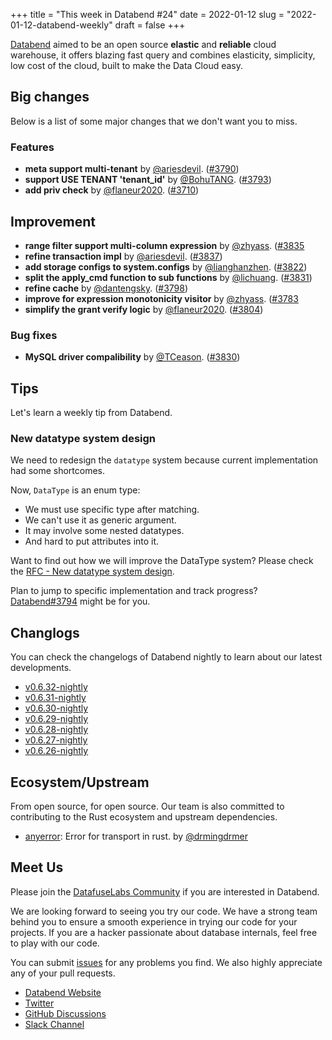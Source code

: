 +++
title = "This week in Databend #24"
date = 2022-01-12
slug = "2022-01-12-databend-weekly"
draft = false
+++

[Databend](https://github.com/datafuselabs/databend) aimed to be an open source **elastic** and **reliable** cloud warehouse, it offers blazing fast query and combines elasticity, simplicity, low cost of the cloud, built to make the Data Cloud easy.

## Big changes

Below is a list of some major changes that we don't want you to miss.

### Features

- **meta support multi-tenant** by [@ariesdevil](https://github.com/ariesdevil/). ([#3790](https://github.com/datafuselabs/databend/pull/3790))
- **support USE TENANT 'tenant_id'** by [@BohuTANG](https://github.com/BohuTANG). ([#3793](https://github.com/datafuselabs/databend/pull/3793))
- **add priv check** by [@flaneur2020](https://github.com/flaneur2020). ([#3710](https://github.com/datafuselabs/databend/pull/3710))

## Improvement

- **range filter support multi-column expression** by [@zhyass](https://github.com/zhyass). ([#3835](https://github.com/datafuselabs/databend/pull/3835)
- **refine transaction impl** by [@ariesdevil](https://github.com/ariesdevil/). ([#3837](https://github.com/datafuselabs/databend/pull/3837))
- **add storage configs to system.configs** by [@lianghanzhen](https://github.com/lianghanzhen). ([#3822](https://github.com/datafuselabs/databend/pull/3822))
- **split the apply_cmd function to sub functions** by [@lichuang](https://github.com/lichuang). ([#3831](https://github.com/datafuselabs/databend/pull/3831))
- **refine cache** by [@dantengsky](https://github.com/dantengsky). ([#3798](https://github.com/datafuselabs/databend/pull/3798))
- **improve for expression monotonicity visitor** by [@zhyass](https://github.com/zhyass). ([#3783](https://github.com/datafuselabs/databend/pull/3783)
- **simplify the grant verify logic** by [@flaneur2020](https://github.com/flaneur2020). ([#3804](https://github.com/datafuselabs/databend/pull/3804))

### Bug fixes

- **MySQL driver compalibility** by [@TCeason](https://github.com/TCeason). ([#3830](https://github.com/datafuselabs/databend/pull/3830))

## Tips

Let's learn a weekly tip from Databend.

### New datatype system design

We need to redesign the `datatype` system because current implementation had some shortcomes.

Now, `DataType` is an enum type:

- We must use specific type after matching.
- We can't use it as generic argument.
- It may involve some nested datatypes.
- And hard to put attributes into it.

Want to find out how we will improve the DataType system? Please check the [RFC - New datatype system design](https://databend.rs/dev/rfcs/query/new-datatype-system).

Plan to jump to specific implementation and track progress? [Databend#3794](https://github.com/datafuselabs/databend/pull/3794) might be for you.

## Changlogs

You can check the changelogs of Databend nightly to learn about our latest developments.

- [v0.6.32-nightly](https://github.com/datafuselabs/databend/releases/tag/v0.6.32-nightly)
- [v0.6.31-nightly](https://github.com/datafuselabs/databend/releases/tag/v0.6.31-nightly)
- [v0.6.30-nightly](https://github.com/datafuselabs/databend/releases/tag/v0.6.30-nightly)
- [v0.6.29-nightly](https://github.com/datafuselabs/databend/releases/tag/v0.6.29-nightly)
- [v0.6.28-nightly](https://github.com/datafuselabs/databend/releases/tag/v0.6.28-nightly)
- [v0.6.27-nightly](https://github.com/datafuselabs/databend/releases/tag/v0.6.27-nightly)
- [v0.6.26-nightly](https://github.com/datafuselabs/databend/releases/tag/v0.6.26-nightly)

## Ecosystem/Upstream

From open source, for open source. Our team is also committed to contributing to the Rust ecosystem and upstream dependencies.

- [anyerror](https://github.com/drmingdrmer/anyerror): Error for transport in rust. by [@drmingdrmer](https://github.com/drmingdrmer/)

## Meet Us

Please join the [DatafuseLabs Community](https://github.com/datafuselabs/) if you are interested in Databend.

We are looking forward to seeing you try our code. We have a strong team behind you to ensure a smooth experience in trying our code for your projects.
If you are a hacker passionate about database internals, feel free to play with our code.

You can submit [issues](https://github.com/datafuselabs/databend/issues) for any problems you find. We also highly appreciate any of your pull requests.

- [Databend Website](https://databend.rs)
- [Twitter](https://twitter.com/Datafuse_Labs)
- [GitHub Discussions](https://github.com/datafuselabs/databend/discussions)
- [Slack Channel](https://datafusecloud.slack.com/join/shared_invite/zt-nojrc9up-50IRla1Y1h56rqwCTkkDJA)
